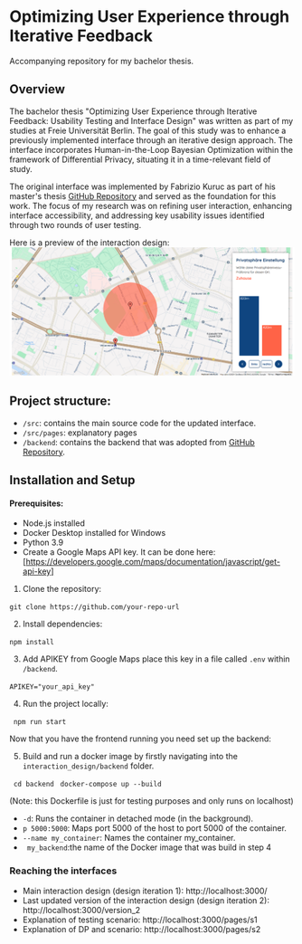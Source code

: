 # Optimizing User Experience through Iterative Feedback

Accompanying repository for my bachelor thesis.

## Overview

The bachelor thesis "Optimizing User Experience through Iterative Feedback: Usability Testing and Interface Design" was written as part of my studies at Freie Universität Berlin. The goal of this study was to enhance a previously implemented interface through an iterative design approach. The interface incorporates Human-in-the-Loop Bayesian Optimization within the framework of Differential Privacy, situating it in a time-relevant field of study.

The original interface was implemented by Fabrizio Kuruc as part of his master's thesis [GitHub Repository](https://github.com/fabriz-io/universal-preference-exploration) and served as the foundation for this work.
The focus of my research was on refining user interaction, enhancing interface accessibility, and addressing key usability issues identified through two rounds of user testing.

Here is a preview of the interaction design:
![Interface Screenshot](./src/img/screenshot_interface.png)

## Project structure:

- ```/src```: contains the main source code for the updated interface.
- ```/src/pages```: explanatory pages
- ```/backend```: contains the backend that was adopted from [GitHub Repository](https://github.com/fabriz-io/universal-preference-exploration).


## Installation and Setup

#### Prerequisites:
- Node.js installed
- Docker Desktop installed for Windows
- Python 3.9
- Create a Google Maps API key. It can be done here:[https://developers.google.com/maps/documentation/javascript/get-api-key] 

1. Clone the repository:

``` git clone https://github.com/your-repo-url ```

2. Install dependencies:

``` npm install ```

3. Add APIKEY from Google Maps place this key in a file called ```.env``` within ```/backend```. 

```APIKEY="your_api_key"```
 
4. Run the project locally:
 
``` npm run start```

Now that you have the frontend running you need set up the backend: 

5. Build and run a docker image by firstly navigating into the ``` interaction_design/backend``` folder.

``` cd backend```
``` docker-compose up --build```
 
(Note: this Dockerfile is just for testing purposes and only runs on localhost)


- ```-d```: Runs the container in detached mode (in the background).
- ```p 5000:5000```: Maps port 5000 of the host to port 5000 of the container.
- ```--name my_container```: Names the container my_container.
- ``` my_backend```:the name of the Docker image that was build in step 4

### Reaching the interfaces
- Main interaction design (design iteration 1): http://localhost:3000/
- Last updated version of the interaction design (design iteration 2): http://localhost:3000/version_2
- Explanation of testing scenario: http://localhost:3000/pages/s1
- Explanation of DP and scenario: http://localhost:3000/pages/s2
